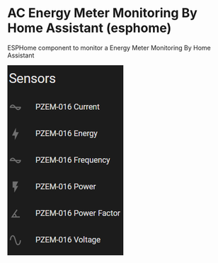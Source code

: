 # AC Energy Meter Monitoring By Home Assistant (esphome)
ESPHome component to monitor a Energy Meter Monitoring By Home Assistant

![photo-on-dashboard](photo-on-dashboard.png)


